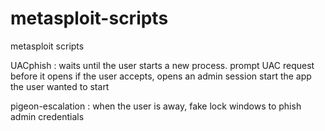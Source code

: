 # metasploit-scripts
metasploit scripts

UACphish :
waits until the user starts a new process.
prompt UAC request before it opens
if the user accepts, opens an admin session
start the app the user wanted to start

pigeon-escalation :
when the user is away, fake lock windows to phish admin credentials
